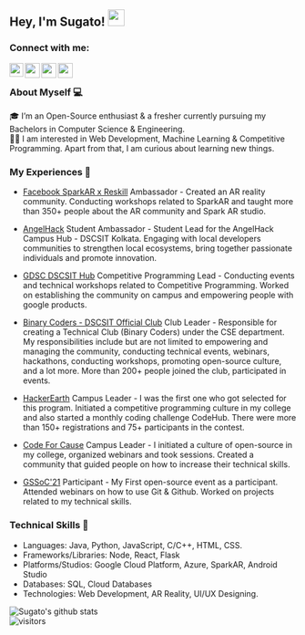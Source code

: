 ## Hey, I'm Sugato! <img src="https://github.com/TheDudeThatCode/TheDudeThatCode/blob/master/Assets/Hi.gif" width="29px">

### Connect with me:

<a href="https://www.linkedin.com/in/sugato-bagchi-35a81a1b1/">
  <img align="left" width="24px" src="https://cdn.jsdelivr.net/npm/simple-icons@v3/icons/linkedin.svg"  />
</a>

<a href="https://twitter.com/sugato_bagchi">
  <img align="left" width="26px" src="https://cdn.jsdelivr.net/npm/simple-icons@v3/icons/twitter.svg" />
</a>

<a href="mailto:sugato.bagchi.of@gmail.com">
  <img align="left" width="26px" src="https://cdn.jsdelivr.net/npm/simple-icons@v3/icons/gmail.svg" />

<a href="https://www.facebook.com/sugato.bagchi.50/">
  <img align="left" width="26px" src="https://cdn.jsdelivr.net/npm/simple-icons@3.13.0/icons/facebook.svg" />
</a>
<br />

### About Myself 💻
🎓 I’m an Open-Source enthusiast & a fresher currently pursuing my Bachelors in Computer Science & Engineering. </br>
👨‍💻  I am interested in Web Development, Machine Learning & Competitive Programming. Apart from that, I am curious about learning new things. </br>

### My Experiences 🙌

- [Facebook SparkAR x Reskill](https://sparkar.reskilll.com/) Ambassador - Created an AR reality community. Conducting workshops related to SparkAR and taught more than 350+ people about the AR community and Spark AR studio.

- [AngelHack](https://angelhack.com/) Student Ambassador - Student Lead for the AngelHack Campus Hub - DSCSIT Kolkata. Engaging with local developers communities to strengthen local ecosystems, bring together passionate individuals and promote innovation.

- [GDSC DSCSIT Hub](https://gdsc.community.dev/dr-sudhir-chandra-sur-institute-of-technology-sports-complex/) Competitive Programming Lead - Conducting events and technical workshops related to Competitive Programming. Worked on establishing the community on campus and empowering people with google products.

- [Binary Coders - DSCSIT Official Club](https://www.surtech.edu.in/) Club Leader - Responsible for creating a Technical Club (Binary Coders) under the CSE department. My responsibilities include but are not limited to empowering and managing the community, conducting technical events, webinars, hackathons, conducting workshops, promoting open-source culture, and a lot more. More than 200+ people joined the club, participated in events.

- [HackerEarth](https://hackerearth.com/) Campus Leader - I was the first one who got selected for this program. Initiated a competitive programming culture in my college and also started a monthly coding challenge CodeHub. There were more than 150+ registrations and 75+ participants in the contest.

- [Code For Cause](http://codeforcause.org/) Campus Leader - I initiated a culture of open-source in my college, organized webinars and took sessions. Created a community that guided people on how to increase their technical skills.

- [GSSoC'21](https://gssoc.girlscript.tech/index.html#) Participant - My First open-source event as a participant. Attended webinars on how to use Git & Github. Worked on projects related to my technical skills.

### Technical Skills 📖
- Languages: Java, Python, JavaScript, C/C++, HTML, CSS.
- Frameworks/Libraries: Node, React, Flask
- Platforms/Studios: Google Cloud Platform, Azure, SparkAR, Android Studio
- Databases: SQL, Cloud Databases
- Technologies: Web Development, AR Reality, UI/UX Designing. </br>

![Sugato's github stats](https://github-readme-stats.vercel.app/api?username=sugatobagchi&show_icons=true&hide_border=true)
<br />
![visitors](https://visitor-badge.laobi.icu/badge?page_id=sugatobagchi.sugatobagchi)
